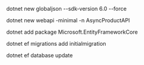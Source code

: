 dotnet new globaljson --sdk-version 6.0 --force

dotnet new webapi -minimal -n AsyncProductAPI 

dotnet add package Microsoft.EntityFrameworkCore

dotnet ef migrations add initialmigration

dotnet ef database update
